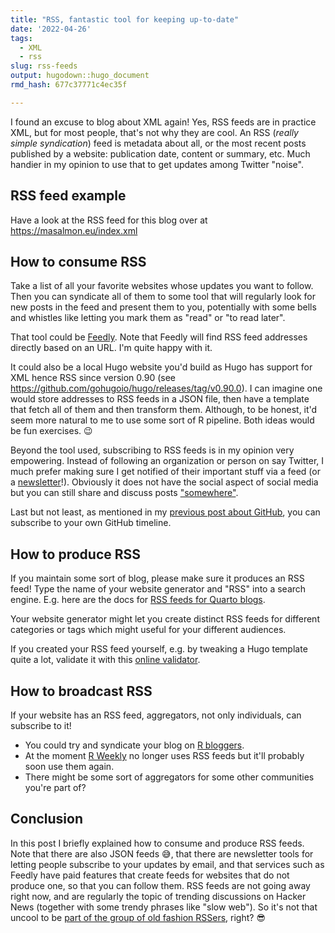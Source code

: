 ```yaml
---
title: "RSS, fantastic tool for keeping up-to-date"
date: '2022-04-26'
tags:
  - XML
  - rss
slug: rss-feeds
output: hugodown::hugo_document
rmd_hash: 677c37771c4ec35f

---
```


I found an excuse to blog about XML again! Yes, RSS feeds are in practice XML, but for most people, that's not why they are cool. An RSS (*really simple syndication*) feed is metadata about all, or the most recent posts published by a website: publication date, content or summary, etc. Much handier in my opinion to use that to get updates among Twitter "noise".

## RSS feed example

Have a look at the RSS feed for this blog over at <https://masalmon.eu/index.xml>

## How to consume RSS

Take a list of all your favorite websites whose updates you want to follow. Then you can syndicate all of them to some tool that will regularly look for new posts in the feed and present them to you, potentially with some bells and whistles like letting you mark them as "read" or "to read later".

That tool could be [Feedly](https://feedly.com/). Note that Feedly will find RSS feed addresses directly based on an URL. I'm quite happy with it.

It could also be a local Hugo website you'd build as Hugo has support for XML hence RSS since version 0.90 (see <https://github.com/gohugoio/hugo/releases/tag/v0.90.0>). I can imagine one would store addresses to RSS feeds in a JSON file, then have a template that fetch all of them and then transform them. Although, to be honest, it'd seem more natural to me to use some sort of R pipeline. Both ideas would be fun exercises. :wink:

Beyond the tool used, subscribing to RSS feeds is in my opinion very empowering. Instead of following an organization or person on say Twitter, I much prefer making sure I get notified of their important stuff via a feed (or a [newsletter](https://ropensci.org/blog/2021/06/24/news-meta/)!). Obviously it does not have the social aspect of social media but you can still share and discuss posts ["somewhere"](https://r-way.netlify.app/#/38).

Last but not least, as mentioned in my [previous post about GitHub](/2022/04/05/github-tips/#7-add-your-github-timeline-to-your-rss-feed-reader), you can subscribe to your own GitHub timeline.

## How to produce RSS

If you maintain some sort of blog, please make sure it produces an RSS feed! Type the name of your website generator and "RSS" into a search engine. E.g. here are the docs for [RSS feeds for Quarto blogs](https://quarto.org/docs/websites/website-blog.html#rss-feed).

Your website generator might let you create distinct RSS feeds for different categories or tags which might useful for your different audiences.

If you created your RSS feed yourself, e.g. by tweaking a Hugo template quite a lot, validate it with this [online validator](https://validator.w3.org/feed/).

## How to broadcast RSS

If your website has an RSS feed, aggregators, not only individuals, can subscribe to it!

-   You could try and syndicate your blog on [R bloggers](https://www.r-bloggers.com/).
-   At the moment [R Weekly](https://rweekly.org/) no longer uses RSS feeds but it'll probably soon use them again.
-   There might be some sort of aggregators for some other communities you're part of?

## Conclusion

In this post I briefly explained how to consume and produce RSS feeds. Note that there are also JSON feeds :sweat_smile:, that there are newsletter tools for letting people subscribe to your updates by email, and that services such as Feedly have paid features that create feeds for websites that do not produce one, so that you can follow them. RSS feeds are not going away right now, and are regularly the topic of trending discussions on Hacker News (together with some trendy phrases like "slow web"). So it's not that uncool to be [part of the group of old fashion RSSers](https://twitter.com/d_olivaw/status/1518584526188027904), right? :sunglasses:

